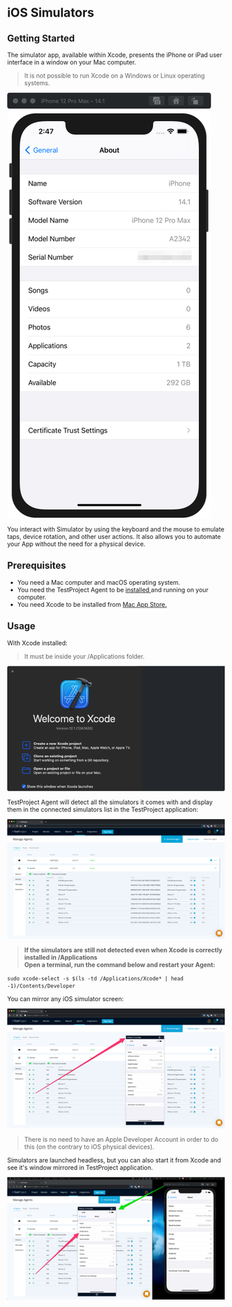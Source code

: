 # iOS Simulators

## Getting Started

The simulator app, available within Xcode, presents the iPhone or iPad user interface in a window on your Mac computer. 

> It is not possible to run Xcode on a Windows or Linux operating systems.

![](../../.gitbook/assets/simulator_window.png)

You interact with Simulator by using the keyboard and the mouse to emulate taps, device rotation, and other user actions. It also allows you to automate your App without the need for a physical device.

## Prerequisites

* You need a Mac computer and macOS operating system.
* You need the TestProject Agent to be [installed ](../installation-and-setup.md)and running on your computer.
* You need Xcode to be installed from [Mac App Store.](https://apps.apple.com/us/app/xcode/id497799835?ls=1&mt=12) 

## Usage

With Xcode installed:

> It must be inside your /Applications folder.

![](../../.gitbook/assets/xcode.png)

TestProject Agent will detect all the simulators it comes with and display them in the connected simulators list in the TestProject application:

![](../../.gitbook/assets/list.png)

> **If the simulators are still not detected even when Xcode is correctly installed in /Applications  
> Open a terminal, run the command below and restart your Agent:**

`sudo xcode-select -s $(ls -td /Applications/Xcode* | head -1)/Contents/Developer`

You can mirror any iOS simulator screen:

![](../../.gitbook/assets/list___mirroring.png)

> There is no need to have an Apple Developer Account in order to do this \(on the contrary to iOS physical devices\).

Simulators are launched headless, but you can also start it from Xcode and see it's window mirrored in TestProject application.

![](../../.gitbook/assets/side_by_side.png)






